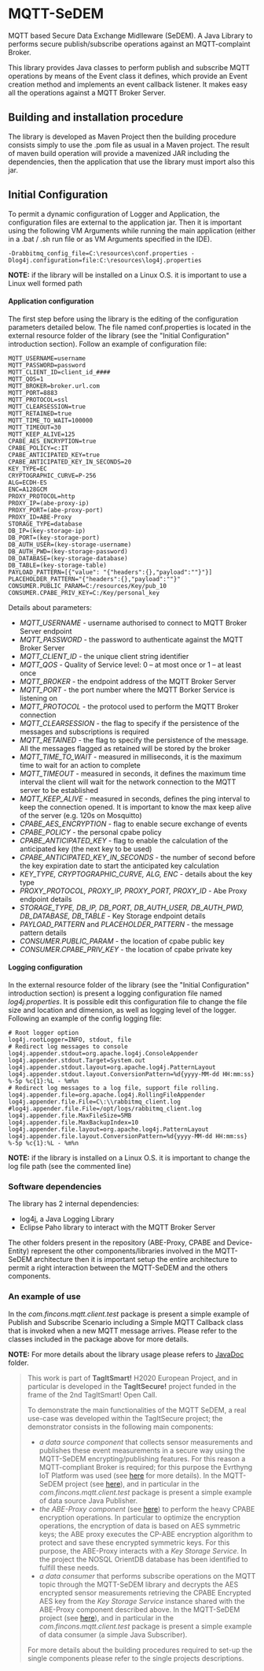 # MQTT-SeDEM
MQTT based Secure Data Exchange Midlleware (SeDEM). A Java Library to performs secure publish/subscribe operations against an MQTT-complaint Broker.

This library provides Java classes to perform publish and subscribe MQTT operations by means of the Event class it defines, which provide an Event creation method and implements an event callback listener. It makes easy all the operations against a MQTT Broker Server.

## Building and installation procedure
The library is developed as Maven Project then the building procedure consists 
simply to use the .pom file as usual in a Maven project.
The result of maven build operation will provide a mavenized JAR including the dependencies, then the application that use the library must import also this jar.

## Initial Configuration

To permit a dynamic configuration of Logger and Application, the configuration files are external to the application jar. Then it is important using the following VM Arguments while running the main application (either in a .bat / .sh run file or as VM Arguments specified in the IDE).

    -Drabbitmq_config_file=C:\resources\conf.properties -Dlog4j.configuration=file:C:\resources\log4j.properties

**NOTE:** if the library will be installed on a Linux O.S. it is important to use a Linux well formed path

#### Application configuration
The first step before using the library is the editing of the configuration parameters detailed below. The file named conf.properties is located in the external resource folder of the library (see the "Initial Configuration" introduction section).  Follow an example of configuration file:

    MQTT_USERNAME=username
    MQTT_PASSWORD=password
    MQTT_CLIENT_ID=client_id_####
    MQTT_QOS=1
    MQTT_BROKER=broker.url.com
    MQTT_PORT=8883
    MQTT_PROTOCOL=ssl
    MQTT_CLEARSESSION=true
    MQTT_RETAINED=true
    MQTT_TIME_TO_WAIT=100000
    MQTT_TIMEOUT=30
    MQTT_KEEP_ALIVE=125
    CPABE_AES_ENCRYPTION=true
    CPABE_POLICY=c:IT
    CPABE_ANTICIPATED_KEY=true
    CPABE_ANTICIPATED_KEY_IN_SECONDS=20
    KEY_TYPE=EC
    CRYPTOGRAPHIC_CURVE=P-256
    ALG=ECDH-ES
    ENC=A128GCM
    PROXY_PROTOCOL=http
    PROXY_IP=(abe-proxy-ip)
    PROXY_PORT=(abe-proxy-port)
    PROXY_ID=ABE-Proxy
    STORAGE_TYPE=database
    DB_IP=(key-storage-ip)
    DB_PORT=(key-storage-port)
    DB_AUTH_USER=(key-storage-username)
    DB_AUTH_PWD=(key-storage-password)
    DB_DATABASE=(key-storage-database)
    DB_TABLE=(key-storage-table)
    PAYLOAD_PATTERN=[{"value": "{"headers":{},"payload":""}"}]
    PLACEHOLDER_PATTERN="{"headers":{},"payload":""}"
    CONSUMER.PUBLIC_PARAM=C:/resources/Key/pub_10
    CONSUMER.CPABE_PRIV_KEY=C:/Key/personal_key
Details about parameters:
-   _MQTT_USERNAME_  - username authorised to connect to MQTT Broker Server endpoint
-   _MQTT_PASSWORD_  - the password to authenticate against the MQTT Broker Server
-   _MQTT_CLIENT_ID_  - the unique client string identifier
-   _MQTT_QOS_  - Quality of Service level: 0 – at most once or 1 – at least once
-   _MQTT_BROKER_  - the endpoint address of the MQTT Broker Server
-   _MQTT_PORT_  - the port number where the MQTT Borker Service is listening on
-   _MQTT_PROTOCOL_  - the protocol used to perform the MQTT Broker connection
-   _MQTT_CLEARSESSION_  - the flag to specify if the persistence of the messages and subscriptions is required
-   _MQTT_RETAINED_  - the flag to specify the persistence of the message. All the messages flagged as retained will be stored by the broker
-   _MQTT_TIME_TO_WAIT_  - measured in milliseconds, it is the maximum time to wait for an action to complete
-   _MQTT_TIMEOUT_  - measured in seconds, it defines the maximum time interval the client will wait for the network connection to the MQTT server to be established
-   _MQTT_KEEP_ALIVE_  - measured in seconds, defines the ping interval to keep the connection opened. It is important to know the max keep alive of the server (e.g. 120s on Mosquitto)
-   _CPABE_AES_ENCRYPTION_  - flag to enable secure exchange of events
-   _CPABE_POLICY_  - the personal cpabe policy
-   _CPABE_ANTICIPATED_KEY_  - flag to enable the calculation of the anticipated key (the next key to be used)
-   _CPABE_ANTICIPATED_KEY_IN_SECONDS_  - the number of second before the key expiration date to start the anticipated key calculation
-   _KEY_TYPE, CRYPTOGRAPHIC_CURVE, ALG, ENC_  - details about the key type
-   _PROXY_PROTOCOL, PROXY_IP, PROXY_PORT, PROXY_ID_  - Abe Proxy endpoint details
-   _STORAGE_TYPE, DB_IP, DB_PORT, DB_AUTH_USER, DB_AUTH_PWD, DB_DATABASE, DB_TABLE_  - Key Storage endpoint details
-   _PAYLOAD_PATTERN_  and  _PLACEHOLDER_PATTERN_  - the message pattern details
-   _CONSUMER.PUBLIC_PARAM_  - the location of cpabe public key
-   _CONSUMER.CPABE_PRIV_KEY_  - the location of cpabe private key

#### Logging configuration
In the external resource folder of the library (see the "Initial Configuration" introduction section) is present a logging configuration file named _log4j.properties_. It is possible edit this configuration file to change the file size and location and dimension, as well as logging level of the logger. Following an example of the config logging file:

    # Root logger option
    log4j.rootLogger=INFO, stdout, file
    # Redirect log messages to console
    log4j.appender.stdout=org.apache.log4j.ConsoleAppender
    log4j.appender.stdout.Target=System.out
    log4j.appender.stdout.layout=org.apache.log4j.PatternLayout
    log4j.appender.stdout.layout.ConversionPattern=%d{yyyy-MM-dd HH:mm:ss} %-5p %c{1}:%L - %m%n
    # Redirect log messages to a log file, support file rolling.
    log4j.appender.file=org.apache.log4j.RollingFileAppender
    log4j.appender.file.File=C\:\\rabbitmq_client.log
    #log4j.appender.file.File=/opt/logs/rabbitmq_client.log
    log4j.appender.file.MaxFileSize=5MB
    log4j.appender.file.MaxBackupIndex=10
    log4j.appender.file.layout=org.apache.log4j.PatternLayout
    log4j.appender.file.layout.ConversionPattern=%d{yyyy-MM-dd HH:mm:ss} %-5p %c{1}:%L - %m%n
**NOTE:** if the library is installed on a Linux O.S. it is important to change the log file path (see the commented line)

### Software dependencies

The library has 2 internal dependencies:

-   log4j, a Java Logging Library
-   Eclipse Paho library to interact with the MQTT Broker Server

The other folders present in the repository (ABE-Proxy, CPABE and Device-Entity) represent the other components/libraries involved in the MQTT-SeDEM architecture then it is important setup the entire architecture to permit a right interaction between the MQTT-SeDEM and the others components.

### An example of use

In the  _com.fincons.mqtt.client.test_  package is present a simple example of Publish and Subscribe Scenario including a Simple MQTT Callback class that is invoked when a new MQTT message arrives. Please refer to the classes included in the package above for more details.

**NOTE:** For more details about the library usage please refers to [JavaDoc](https://github.com/FINCONS-IBD/MQTT-SeDEM/tree/master/MQTT-SeDEM/javadoc) folder.


> This work is part of **TagItSmart!** H2020 European Project, and in particular is developed in the **TagItSecure!** project funded in the frame of the 2nd TagItSmart! Open Call.
>
> To demonstrate the main functionalities of the MQTT SeDEM, a real use-case was developed  within the TagItSecure project; the demonstrator consists in the following main components:
>  -  *a data source component* that collects sensor measurements and publishes these event measurements in a secure way using the MQTT-SeDEM encrypting/publishing features. For this reason a MQTT-compliant Broker is required; for this purpose the Evrthyng IoT Platform was used (see [here](https://evrythng.com/) for more details). In the MQTT-SeDEM project (see [here](https://github.com/FINCONS-IBD/MQTT-SeDEM/tree/master/MQTT-SeDEM)), and in particular in the *com.fincons.mqtt.client.test* package is present a simple example of data source Java Publisher.
>   - *the ABE-Proxy component* (see [here](https://github.com/FINCONS-IBD/MQTT-SeDEM/tree/master/ABE-Proxy)) to perform the heavy CPABE encryption operations. In particular to optimize the encryption operations, the encryption of data is based on AES symmetric keys; the ABE proxy executes the CP-ABE encryption algorithm to protect and save these encrypted symmetric keys. For this purpose, the ABE-Proxy interacts with a *Key Storage Service*. In the project the NOSQL OrientDB database has been identified to fulfill these needs.
>    - *a data consumer* that performs subscribe operations on the MQTT topic through the MQTT-SeDEM library and decrypts the AES encrypted sensor measurements retrieving the CPABE Encrypted AES key from the *Key Storage Service* instance shared with the ABE-Proxy component described above. 
>    In the MQTT-SeDEM  project (see [here](https://github.com/FINCONS-IBD/MQTT-SeDEM/tree/master/MQTT-SeDEM)), and in particular in the *com.fincons.mqtt.client.test* package is present a simple example of data consumer (a simple Java Subscriber).
>    
>    For more details about the building procedures required to set-up the single components please refer to the single projects descriptions.